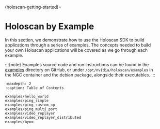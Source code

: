 (holoscan-getting-started)=
# Holoscan by Example

In this section, we demonstrate how to use the Holoscan SDK to build applications through a series of examples.
The concepts needed to build your own Holoscan applications will be covered as we go through each example.

:::{note}
Examples source code and run instructions can be found in the [examples](https://github.com/nvidia-holoscan/holoscan-sdk/blob/main/examples#holoscan-sdk-examples) directory on GitHub, or under `/opt/nvidia/holoscan/examples` in the NGC container and the debian package, alongside their executables.
:::

```{toctree}
:maxdepth: 2
:caption: Table of Contents

examples/hello_world
examples/ping_simple
examples/ping_custom_op
examples/ping_multi_port
examples/video_replayer
examples/video_replayer_distributed
examples/byom
```
